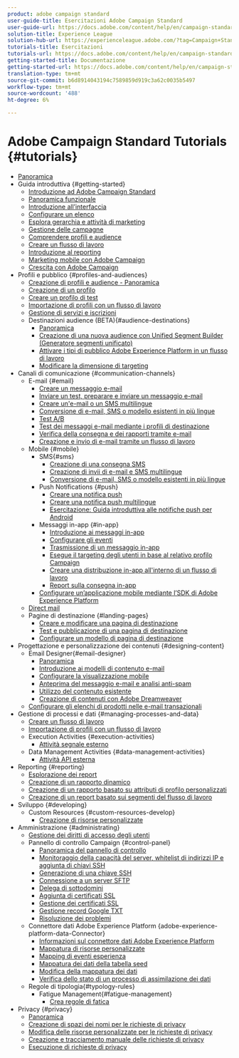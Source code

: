 ```yaml
---
product: adobe campaign standard
user-guide-title: Esercitazioni Adobe Campaign Standard
user-guide-url: https://docs.adobe.com/content/help/en/campaign-standard-learn/tutorials/overview.html
solution-title: Experience League
solution-hub-url: https://experienceleague.adobe.com/?tag=Campaign+Standard#recommended/solutions/campaign
tutorials-title: Esercitazioni
tutorials-url: https://docs.adobe.com/content/help/en/campaign-standard-learn/tutorials/overview.html
getting-started-title: Documentazione
getting-started-url: https://docs.adobe.com/content/help/en/campaign-standard/using/campaign-standard-home.html
translation-type: tm+mt
source-git-commit: b6d8914043194c7589859d919c3a62c0035b5497
workflow-type: tm+mt
source-wordcount: '488'
ht-degree: 6%

---
```



# Adobe Campaign Standard Tutorials {#tutorials}

+ [Panoramica](/help/overview.md)
+ Guida introduttiva {#getting-started}
   + [Introduzione ad Adobe Campaign Standard](/help/getting-started/adobe-campaign-standard-introduction.md)
   + [Panoramica funzionale](/help/getting-started/functional-overview.md)
   + [Introduzione all’interfaccia](/help/getting-started/getting-started-with-the-ui.md)
   + [Configurare un elenco](/help/getting-started/configure-a-list.md)
   + [Esplora gerarchia e attività di marketing](/help/getting-started/explore-hierarchy-and-marketing-activities.md)
   + [Gestione delle campagne](/help/getting-started/managing-campaigns.md)
   + [Comprendere profili e audience](/help/getting-started/understanding-profiles-and-audiences.md)
   + [Creare un flusso di lavoro](/help/managing-processes-and-data/create-workflow.md)
   + [Introduzione al reporting](/help/getting-started/reporting-with-adobe-campaign-introduction.md)
   + [Marketing mobile con Adobe Campaign](/help/getting-started/mobile-marketing-with-adobe-campaign.md)
   + [Crescita con Adobe Campaign](/help/getting-started/growing-with-adobe-campaign.md)
+ Profili e pubblico {#profiles-and-audiences}
   + [Creazione di profili e audience - Panoramica](/help/profiles-and-audiences/creating-profiles-and-audiences.md)
   + [Creazione di un profilo](/help/profiles-and-audiences/creating-a-profile.md)
   + [Creare un profilo di test](/help/profiles-and-audiences/test-profiles.md)
   + [Importazione di profili con un flusso di lavoro](/help/managing-processes-and-data/importing-profiles.md)
   + [Gestione di servizi e iscrizioni](/help/managing-processes-and-data/services-and-subscriptions.md)
   + Destinazioni audience (BETA){#audience-destinations}
      + [Panoramica](/help/profiles-and-audiences/audience-destinations/audience-destinations-overview.md)
      + [Creazione di una nuova audience con Unified Segment Builder (Generatore segmenti unificato)](/help/profiles-and-audiences/audience-destinations/creating-audiences-using-segment-builder.md)
      + [Attivare i tipi di pubblico Adobe Experience Platform in un flusso di lavoro](/help/profiles-and-audiences/audience-destinations/activating-aep-audiences.md)
      + [Modificare la dimensione di targeting](/help/profiles-and-audiences/audience-destinations/changing-targeting-dimension.md)
+ Canali di comunicazione {#communication-channels}
   + E-mail {#email}
      + [Creare un messaggio e-mail](/help/communication-channels/email/create-email-from-homepage.md)
      + [Inviare un test, preparare e inviare un messaggio e-mail](/help/communication-channels/email/sending-test-preparing-sending-email.md)
      + [Creare un&#39;e-mail o un SMS multilingue](/help/communication-channels/create-multilingual-deliveries.md)
      + [Conversione di e-mail, SMS o modello esistenti in più lingue](/help/communication-channels/covert-into-multilingual-deliveries.md)
      + [Test A/B](/help/communication-channels/email/a-b-testing.md)
      + [Test dei messaggi e-mail mediante i profili di destinazione](/help/communication-channels/email/profile-substitution.md)
      + [Verifica della consegna e dei rapporti tramite e-mail](/help/communication-channels/email/reviewing-personalized-email-delivery-and-reports.md)
      + [Creazione e invio di e-mail tramite un flusso di lavoro](/help/communication-channels/email/create-and-send-emails-via-workflow.md)
   + Mobile {#mobile}
      + SMS{#sms}
         + [Creazione di una consegna SMS](/help/communication-channels/mobile/sms/sms-delivery.md)
         + [Creazione di invii di e-mail e SMS multilingue](/help/communication-channels/create-multilingual-deliveries.md)
         + [Conversione di e-mail, SMS o modello esistenti in più lingue](/help/communication-channels/covert-into-multilingual-deliveries.md)
      + Push Notifications {#push}
         + [Creare una notifica push](/help/communication-channels/mobile/push-notifications/creating-a-push-notification.md)
         + [Creare una notifica push multilingue](/help/communication-channels/mobile/push-notifications/creating-multilingual-push-notifications.md)
         + [Esercitazione: Guida introduttiva alle notifiche push per Android](https://docs.adobe.com/content/help/en/campaign-standard-learn/getting-started-with-push-notifications-android/introduction.html)
      + Messaggi in-app {#in-app}
         + [Introduzione ai messaggi in-app](/help/communication-channels/mobile/in-app/in-app-message-overview.md)
         + [Configurare gli eventi](/help/communication-channels/mobile/in-app/configure-events.md)
         + [Trasmissione di un messaggio in-app](/help/communication-channels/mobile/in-app/broadcast-in-app-message.md)
         + [Esegue il targeting degli utenti in base al relativo profilo Campaign](/help/communication-channels/mobile/in-app/target-users-based-on-campaign-profile.md)
         + [Creare una distribuzione in-app all&#39;interno di un flusso di lavoro](/help/communication-channels/mobile/in-app/in-app-activity.md)
         + [Report sulla consegna in-app](/help/communication-channels/mobile/in-app/in-app-reporting.md)
      + [Configurare un’applicazione mobile mediante l’SDK di Adobe Experience Platform](/help/communication-channels/mobile/configure-mobile-apps-using-aep-sdk.md)
   + [Direct mail](/help/communication-channels/direct-mail/directmail.md)
   + Pagine di destinazione {#landing-pages}
      + [Creare e modificare una pagina di destinazione](/help/communication-channels/landing-pages/landing-page-create-and-edit.md)
      + [Test e pubblicazione di una pagina di destinazione](/help/communication-channels/landing-pages/landing-page-test-and-publish.md)
      + [Configurare un modello di pagina di destinazione](/help/communication-channels/landing-pages/landing-page-configure-templates.md)
+ Progettazione e personalizzazione dei contenuti {#designing-content}
   + Email Designer{#email-designer}
      + [Panoramica](/help/designing-content/email-designer/email-designer-overview.md)
      + [Introduzione ai modelli di contenuto e-mail](/help/designing-content/email-designer/email-content-templates.md)
      + [Configurare la visualizzazione mobile](/help/designing-content/email-designer/configure-the-mobile-view.md)
      + [Anteprima del messaggio e-mail e analisi anti-spam](/help/designing-content/email-designer/preview-your-email.md)
      + [Utilizzo del contenuto esistente](/help/designing-content/email-designer/working-with-existing-content.md)
      + [Creazione di contenuti con Adobe Dreamweaver](/help/designing-content/email-designer/dreamweaver-integration.md)
   + [Configurare gli elenchi di prodotti nelle e-mail transazionali](/help/designing-content/product-listings-in-transactional-email.md)
+ Gestione di processi e dati {#managing-processes-and-data}
   + [Creare un flusso di lavoro](/help/managing-processes-and-data/create-workflow.md)
   + [Importazione di profili con un flusso di lavoro](/help/managing-processes-and-data/importing-profiles.md)
   + Execution Activities {#execution-activities}
      + [Attività segnale esterno](/help/managing-processes-and-data/execution-activities/external-signal-activity.md)
   + Data Management Activities {#data-management-activities}
      + [Attività API esterna](/help/managing-processes-and-data/data-management-activities/external-api-activity.md)
+ Reporting {#reporting}
   + [Esplorazione dei report](/help/getting-started/exploring-reports.md)
   + [Creazione di un rapporto dinamico](/help/reporting/creating-a-dynamic-report.md)
   + [Creazione di un rapporto basato su attributi di profilo personalizzati](/help/reporting/custom-profile-attributes-dynamic-reports.md)
   + [Creazione di un report basato sui segmenti del flusso di lavoro](/help/reporting/report-on-workflow-segments.md)
+ Sviluppo {#developing}
   + Custom Resources {#custom-resources-develop}
      + [Creazione di risorse personalizzate](/help/managing-processes-and-data/custom-resources/creating-custom-resources.md)
+ Amministrazione {#administrating}
   + [Gestione dei diritti di accesso degli utenti](/help/administrating/managing-user-access-rights.md)
   + Pannello di controllo Campaign {#control-panel}
      + [Panoramica del pannello di controllo](/help/administrating/control-panel/control-panel-overview.md)
      + [Monitoraggio della capacità del server, whitelist di indirizzi IP e aggiunta di chiavi SSH](/help/administrating/control-panel/monitoring-server-capacity-whitelisting-adding-ssh-key.md)
      + [Generazione di una chiave SSH](/help/administrating/control-panel/generate-ssh-key.md)
      + [Connessione a un server SFTP](/help/administrating/control-panel/connect-to-sftp-server.md)
      + [Delega di sottodomini](/help/administrating/control-panel/subdomain-delegation.md)
      + [Aggiunta di certificati SSL](/help/administrating/control-panel/adding-ssl-certificates.md)
      + [Gestione dei certificati SSL](/help/administrating/control-panel/managing-ssl-certificates.md)
      + [Gestione record Google TXT](/help/administrating/control-panel/google-txt-record-management.md)
      + [Risoluzione dei problemi](/help/administrating/control-panel/trouble-shooting.md)
   + Connettore dati Adobe Experience Platform {adobe-experience-platform-data-Connector}
      + [Informazioni sul connettore dati Adobe Experience Platform](/help/administrating/adobe-experience-platform-data-connector/understanding-the-adobe-experience-platform-data-connector.md)
      + [Mappatura di risorse personalizzate](/help/administrating/adobe-experience-platform-data-connector/mapping-custom-resources.md)
      + [Mapping di eventi esperienza](/help/administrating/adobe-experience-platform-data-connector/mapping-experience-events.md)
      + [Mappatura dei dati della tabella seed](/help/administrating/adobe-experience-platform-data-connector/mapping-seed-table-data.md)
      + [Modifica della mappatura dei dati](/help/administrating/adobe-experience-platform-data-connector/modifying-data-mapping.md)
      + [Verifica dello stato di un processo di assimilazione dei dati](/help/administrating/adobe-experience-platform-data-connector/checking-status-of-data-ingestion-jobs.md)
   + Regole di tipologia{#typology-rules}
      + Fatigue Management{#fatigue-management}
         + [Crea regole di fatica](/help/administrating/typology-rules/fatigue-management/create-fatigue-rules.md)
+ Privacy {#privacy}
   + [Panoramica](/help/privacy/privacy-overview.md)
   + [Creazione di spazi dei nomi per le richieste di privacy](/help/privacy/namespaces-for-privacy-requests.md)
   + [Modifica delle risorse personalizzate per le richieste di privacy](/help/privacy/custom-resources-for-privacy-requests.md)
   + [Creazione e tracciamento manuale delle richieste di privacy](/help/privacy/create-and-track-privacy-requests.md)
   + [Esecuzione di richieste di privacy](/help/privacy/execute-privacy-requests.md)
